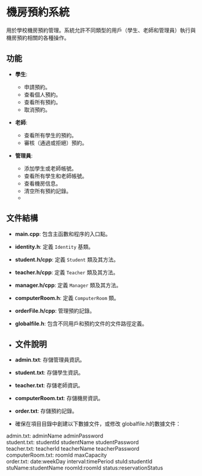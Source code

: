 # 機房預約系統

用於學校機房預約管理。系統允許不同類型的用戶（學生、老師和管理員）執行與機房預約相關的各種操作。

## 功能

- **學生**:
  - 申請預約。
  - 查看個人預約。
  - 查看所有預約。
  - 取消預約。

- **老師**:
  - 查看所有學生的預約。
  - 審核（通過或拒絕）預約。

- **管理員**:
  - 添加學生或老師帳號。
  - 查看所有學生和老師帳號。
  - 查看機房信息。
  - 清空所有預約記錄。
  - 
## 文件結構

- **main.cpp**: 包含主函數和程序的入口點。
- **identity.h**: 定義 `Identity` 基類。
- **student.h/cpp**: 定義 `Student` 類及其方法。
- **teacher.h/cpp**: 定義 `Teacher` 類及其方法。
- **manager.h/cpp**: 定義 `Manager` 類及其方法。
- **computerRoom.h**: 定義 `ComputerRoom` 類。
- **orderFile.h/cpp**: 管理預約記錄。
- **globalfile.h**: 包含不同用戶和預約文件的文件路徑定義。

- ## 文件說明

- **admin.txt**: 存儲管理員資訊。
- **student.txt**: 存儲學生資訊。
- **teacher.txt**: 存儲老師資訊。
- **computerRoom.txt**: 存儲機房資訊。
- **order.txt**: 存儲預約記錄。

- 確保在項目目錄中創建以下數據文件，或修改 globalfile.h的數據文件：

admin.txt: adminName adminPassword  
student.txt: studentId studentName studentPassword  
teacher.txt: teacherId teacherName teacherPassword  
computerRoom.txt: roomId maxCapacity  
order.txt: date:weekDay interval:timePeriod stuId:studentId stuName:studentName roomId:roomId status:reservationStatus
